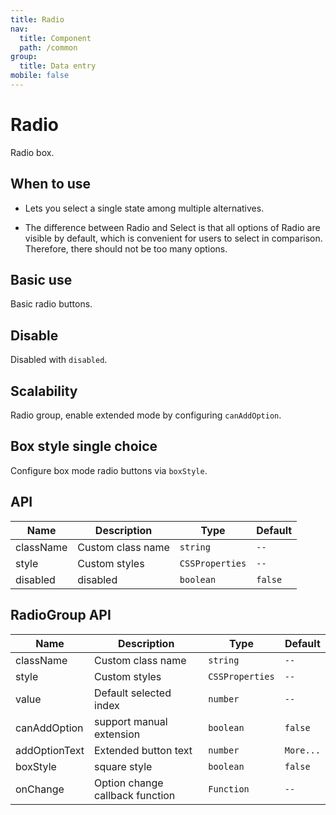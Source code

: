 ```yaml
---
title: Radio
nav:
  title: Component
  path: /common
group:
  title: Data entry
mobile: false
---
```


# Radio

Radio box.

## When to use

- Lets you select a single state among multiple alternatives.

- The difference between Radio and Select is that all options of Radio are visible by default, which is convenient for users to select in comparison. Therefore, there should not be too many options.

## Basic use

Basic radio buttons.

<code src="./demos/index1.tsx"></code>

## Disable

Disabled with `disabled`.

<code src="./demos/index2.tsx"></code>

## Scalability

Radio group, enable extended mode by configuring `canAddOption`.

<code src="./demos/index3.tsx"></code>

## Box style single choice

Configure box mode radio buttons via `boxStyle`.

<code src="./demos/index4.tsx"></code>

## API

| Name      | Description       | Type            | Default |
| --------- | ----------------- | --------------- | ------- |
| className | Custom class name | `string`        | `--`    |
| style     | Custom styles     | `CSSProperties` | `--`    |
| disabled  | disabled          | `boolean`       | `false` |

## RadioGroup API

| Name          | Description                     | Type            | Default   |
| ------------- | ------------------------------- | --------------- | --------- |
| className     | Custom class name               | `string`        | `--`      |
| style         | Custom styles                   | `CSSProperties` | `--`      |
| value         | Default selected index          | `number`        | `--`      |
| canAddOption  | support manual extension        | `boolean`       | `false`   |
| addOptionText | Extended button text            | `number`        | `More...` |
| boxStyle      | square style                    | `boolean`       | `false`   |
| onChange      | Option change callback function | `Function`      | `--`      |
